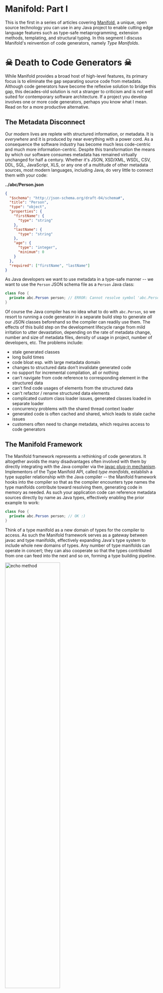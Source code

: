 # Manifold: Part I

This is the first in a series of articles covering [Manifold](http://manifold.systems/), a unique, open source technology you can use 
in any Java project to enable cutting edge language features such as type-safe metaprogramming, extension 
methods, templating, and structural typing.  In this segment I discuss Manifold's reinvention of code generators, namely
_Type Manifolds_.


# ☠ Death to Code Generators ☠

While Manifold provides a broad host of high-level features, its primary focus is to eliminate the gap separating source 
code from metadata. Although code generators have become the reflexive solution to bridge this gap, this decades-old 
solution is not a stranger to criticism and is not well suited for contemporary software architecture. If a project you 
develop involves one or more code generators, perhaps you know what I mean. Read on for a more productive alternative.

## The Metadata Disconnect

Our modern lives are replete with structured information, or metadata.  It is _everywhere_ and it is produced by near 
everything with a power cord. As a consequence the software industry has become much less code-centric and much more 
information-centric. Despite this transformation the means by which our software consumes metadata has remained 
virtually unchanged for half a century. Whether it's JSON, XSD/XML, WSDL, CSV, DDL, SQL, JavaScript, XLS, or any one of 
a multitude of other metadata sources, most modern languages, including Java, do very little to connect them with your code:

**../abc/Person.json**
```json
{
  "$schema": "http://json-schema.org/draft-04/schema#",
  "title": "Person",
  "type": "object",
  "properties": {
    "firstName": {
      "type": "string"
    },
    "lastName": {
      "type": "string"
    },
    "age": {
      "type": "integer",
      "minimum": 0
    }
  },
  "required": ["firstName", "lastName"]
}
```
                                           
As Java developers we want to use metadata in a type-safe manner -- we want to use the `Person` JSON schema file as a 
`Person` Java class:

```java
class Foo {
  private abc.Person person; // ERROR: Cannot resolve symbol 'abc.Person'
}
```  

Of course the Java compiler has no idea what to do with `abc.Person`, so we resort to running a code generator in a 
separate build step to generate _all_ our JSON classes beforehand so the compiler can readily use them. The effects of 
this build step on the development lifecycle range from mild irritation to utter devastation, depending on the rate of metadata
change, number and size of metadata files, density of usage in project, number of developers, etc. The problems include:
* stale generated classes
* long build times
* code bloat esp. with large metadata domain
* changes to structured data don't invalidate generated code
* no support for incremental compilation, all or nothing
* can't navigate from code reference to corresponding element in the structured data
* can't find code usages of elements from the structured data  
* can't refactor / rename structured data elements 
* complicated custom class loader issues, generated classes loaded in separate loader
* concurrency problems with the shared thread context loader
* generated code is often cached and shared, which leads to stale cache issues
* customers often need to change metadata, which requires access to code generators

## The Manifold Framework

The Manifold framework represents a rethinking of code generators.  It altogether avoids the many disadvantages often
involved with them by directly integrating with the Java compiler via the [javac plug-in mechanism](https://docs.oracle.com/javase/8/docs/jdk/api/javac/tree/com/sun/source/util/Plugin.html). 
Implementors of the Type Manifold API, called _type manifolds_, establish a type supplier relationship with the Java 
compiler -- the Manifold framework hooks into the compiler so that as the compiler encounters type names the type 
manifolds contribute toward resolving them, generating code in memory as needed.  As such your application code 
can reference metadata sources directly by name as Java types, effectively enabling the prior example to work:
```java
class Foo {
  private abc.Person person; // OK :)
}
```

Think of a type manifold as a new domain of types for the compiler to access.  As such the Manifold framework serves as 
a gateway between javac and type manifolds, effectively expanding Java's type system to include whole new domains of 
types.  Any number of type manifolds can operate in concert; they can also cooperate so that the types contributed from 
one can feed into the next and so on, forming a type building pipeline. 

<p><img src="http://manifold.systems/images/manifold_diagram.png" alt="echo method" width="60%" height="60%"/></p>

As the diagram illustrates a type manifold contributes to the definition of types in its domain. For example, the [JSON
type manifold](http://manifold.systems/docs.html#json-and-json-schema) produces types defined in JSON files.  A type manifold can contribute toward a type in different ways. Most
often a type manifold registers as a `primary` contributor -- it supplies the main body of the type.  The JSON type manifold 
is a primary contributor because it supplies the full type definition according to a JSON Schema file or JSON sample file.
Alternatively, a type manifold can be a `partial` or `supplementary` contributor.  The [Extension type manifold](http://manifold.systems/docs.html#the-extension-manifold), for instance, 
is a supplementary contributor because it augments an existing type with methods, interfaces, and other features.  Thus 
both the JSON and Extension type manifolds can contribute to the same type, where the JSON manifold supplies the main 
body of the type and the Extension type manifold contributes methods and other features provided by extension classes 
(I'll cover Extensions in a later article).   

Altogether this strategy eliminates many problems plaguing conventional code generation and metadata access in general.
In essence the Type Manifold API redefines what it means to be a code generator. Benefits include:
* **Zero turnaround** – live, type-safe access to metadata; make, discover, and use changes instantly
* **Lightweight** – direct integration with standard Java, requires no special compilers, annotation processors, class loaders, or runtime agents
* **Efficient, dynamic** – Manifold only produces types as they are needed by the compiler
* **Simple, open API** – you can build your own type manifolds
* **No code generation build step** – eliminates code generators from your development build process 
* **IntelliJ IDEA** – comprehensive IDE support: code completion, navigation, usage searching, refactoring, debugging, etc.

Further, the Type Manifold API unifies code generation architecture by providing much needed structure and consistency 
for developers writing code generators. It puts an end to "lone wolf" code generator projects only one developer fully understands.
Moreover, you don't have to invest in one-off IDE integration projects; the [Manifold plugin for IntelliJ](http://manifold.systems/docs.html#working-with-intellij) handles everything 
for you, from incremental compilation to usage searching to refactoring.  Finally, even if you've already invested in an 
existing code generator, you can still recycle it as a wrapped type manifold -- the wrapper can delegate 
source production to your existing framework.  Learn more about implementing type manifolds [here](http://manifold.systems/docs.html#build-your-own-manifold).


## Synergy

Perhaps the most refreshing benefit from using Manifold is the synergy resulting from its presence.  With Manifold a
developer can define and use metadata that best suits the needs of a project without having to worry about build
implications or IDE integration; he can create a metadata file, use it directly as a type, modify it, and access the
changes immediately in his code.  No compilation necessary, no build steps to invoke.  With comprehensive IDE support,
he can readily navigate to and from metadata elements, find usages from metadata, refactor, etc.  Finally metadata
has first-class representation in the Java development lifecycle!  [View it in action](http://manifold.systems/images/JsonDemo.mp4).

## Using Manifold

### Setup

Using Manifold in your Java project is easy:

* Add the Manifold jar[s] to your classpath (and tools.jar if you're using Java 8)
* Add `-Xplugin:Manifold` as an argument to java**c** (for compilation only)

That's all.

Manifold fully supports [Java 8](http://www.oracle.com/technetwork/java/javase/downloads/jdk8-downloads-2133151.html), [Java 9](http://www.oracle.com/technetwork/java/javase/downloads/jdk9-downloads-3848520.html), and [Java 10](http://www.oracle.com/technetwork/java/javase/downloads/jdk10-downloads-4416644.html).

Manifold works well with Maven and Gradle too.  Learn more about adding Manifold to your project [here](http://manifold.systems/docs.html#setup).

### Working with IntelliJ

Manifold is best experienced using [IntelliJ IDEA](https://www.jetbrains.com/idea/download).

**Install**

Get the [Manifold plugin](https://plugins.jetbrains.com/plugin/10057-manifold) for IntelliJ IDEA directly from IntelliJ via:

```Settings | Plugins | Browse Repositories | Manifold```

<p><img src="http://manifold.systems/images/ManifoldPlugin.png" alt="echo method" width="60%" height="60%"/></p>


**New Project**

Creating a new project with Manifold support is easy.  [Check it out](http://manifold.systems/images/NewProject.mp4).

**Add Manifold to Existing Module**

You can add manifold to module[s] of an existing project too. [Check it out](http://manifold.systems/images/ManifoldModule.png).

**Sample Project**

Experiment with the [Manifold Sample Project](https://github.com/manifold-systems/manifold-sample-project).


## Conclusion

As a long time Java developer I've personally worked on several projects involving heavy code generation.  I've seen
the sometimes devastating effects of its use: build times measured in hours at customer sites, dev lifecycle demoralization, 
code generator development and maintenance consuming precious time, etc.  It's about time for a better solution and I think Manifold
makes good progress toward that goal. Type Manifolds offer an inviting and productive development experience. With no 
code generators to invoke and no separate build steps to integrate, metadata just works.

There's much more to cover, I've only scratched the surface with the Type Manifold API.  Future articles in this series
will cover:
* Using the [JSON type manifold](http://manifold.systems/docs.html#json-and-json-schema)
* The Extension Manifold and writing [Extension Classes](http://manifold.systems/docs.html#extension-classes)
* [Structural Interfaces](http://manifold.systems/docs.html#structural-interfaces)
* [Templates](http://manifold.systems/docs.html#templating)
* The SQL type manifold

As a bonus for reading this far, I'll touch on one of Manifold's latest features...

A **String template** lets you use the `$` character to embed a Java expression directly into a String.  You can 
use `$` to embed a simple variable:
```java
int hour = 8;
String time = "It is $hour o'clock";  // prints "It is 8 o'clock"
```
Or you can embed an expression of any complexity in curly braces:
```java
LocalTime localTime = LocalTime.now();
String ltime = "It is ${localTime.getHour()}:${localTime.getMinute()}"; // prints "It is 8:39"
```

Learn more [here](http://manifold.systems/docs.html#templating).
 